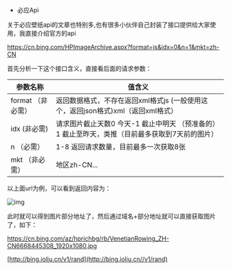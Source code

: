 - 必应Api

关于必应壁纸api的文章也特别多,也有很多小伙伴自己封装了接口提供给大家使用，我直接介绍官方的api

https://cn.bing.com/HPImageArchive.aspx?format=js&idx=0&n=1&mkt=zh-CN

首先分析一下这个接口含义，直接看后面的请求参数：

| 参数名称          | 值含义                                                       |
| ----------------- | ------------------------------------------------------------ |
| format （非必需） | 返回数据格式，不存在返回xml格式js (一般使用这个，返回json格式)xml（返回xml格式） |
| idx (非必需)      | 请求图片截止天数0 今天-1 截止中明天 （预准备的）1 截止至昨天，类推（目前最多获取到7天前的图片） |
| n （必需）        | 1-8 返回请求数量，目前最多一次获取8张                        |
| mkt （非必需）    | 地区zh-CN...                                                 |

以上面url为例，可以看到返回内容为：

![img](../../资料/图片/20180902145701678)

此时就可以得到图片部分地址了，然后通过域名+部分地址就可以直接获取图片了，如下：

https://cn.bing.com/az/hprichbg/rb/VenetianRowing_ZH-CN6668445308_1920x1080.jpg



[http://bing.ioliu.cn/v1/rand](http://bing.ioliu.cn//v1/rand)